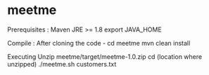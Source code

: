# meetme

Prerequisites :
Maven
JRE >= 1.8
export JAVA_HOME

Compile :
After cloning the code - cd meetme
mvn clean install 

Executing 
Unzip meetme/target/meetme-1.0.zip
cd (location where unzipped)
./meetme.sh customers.txt
